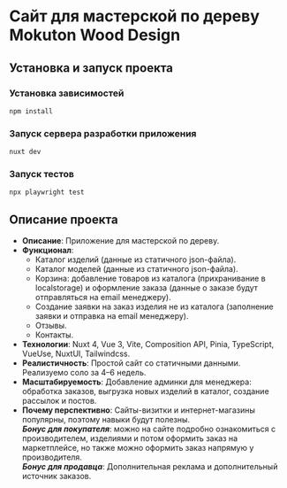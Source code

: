 # Сайт для мастерской по дереву Mokuton Wood Design

## Установка и запуск проекта
 
### Установка зависимостей
```
npm install
```

### Запуск сервера разработки приложения
```
nuxt dev
```

### Запуск тестов
```
npx playwright test
```

## Описание проекта

- **Описание**: Приложение для мастерской по дереву.
- **Функционал**:
    - Каталог изделий (данные из статичного json-файла).
    - Каталог моделей (данные из статичного json-файла).
    - Корзина: добавление товаров из каталога (прихранивание в localstorage) и оформление заказа (данные о заказе будут отправляться на email менеджеру).
    - Создание заявки на заказ изделия не из каталога (заполнение заявки и отправка на email менеджеру).
    - Отзывы.
    - Контакты.
- **Технологии**: Nuxt 4, Vue 3, Vite, Composition API,  Pinia, TypeScript, VueUse, NuxtUI, Tailwindcss.
- **Реалистичность**: Простой сайт со статичными данными. Реализуемо соло за 4–6 недель.
- **Масштабируемость**: Добавление админки для менеджера: обработка заказов, выгрузка новых изделий в каталог, создание рассылок и постов.
- **Почему перспективно**: Сайты-визитки и интернет-магазины популярны, поэтому навыки будут полезны.  
  **_Бонус для покупателя_**: можно на сайте подробно ознакомиться с производителем, изделиями и потом оформить заказ на маркетплейсе, но также можно оформить заказ напрямую у производителя.  
  **_Бонус для продавца_**: Дополнительная реклама и дополнительный источник заказов.

